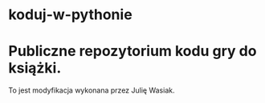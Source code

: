 # koduj-w-pythonie

# Publiczne repozytorium kodu gry do książki.

To jest modyfikacja wykonana przez Julię Wasiak.
